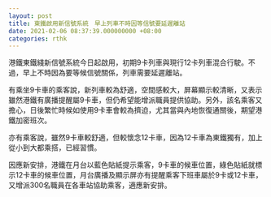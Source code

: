 ```yaml
---
layout: post
title: 東鐵啟用新信號系統　早上列車不時因等信號要延遲離站
date: 2021-02-06 08:37:39.000000000 +08:00
categories: rthk
---
```


港鐵東鐵綫新信號系統今日起啟用，初期9卡列車與現行12卡列車混合行駛。不過，早上不時因為要等候信號關係，列車需要延遲離站。

有乘坐9卡車的乘客說，新列車較為舒適，空間感較大，屏幕顯示較清晰，又表示雖然港鐵有廣播提醒屬9卡車，但仍希望能增派職員提供協助。另外，該名乘客又擔心，日後繁忙時候如使用9卡車會較為擠迫，尤其當與內地恢復通關後，期望港鐵加密班次。

亦有乘客說，雖然9卡車較舒適，但較懷念12卡車，因為12卡車為東鐵獨有，加上從小到大都乘搭，已經習慣。

因應新安排，港鐵在月台以藍色貼紙提示乘客，9卡車的候車位置，綠色貼紙就標示12卡車的候車位置，月台廣播及顯示屏亦有提醒乘客下班車屬於9卡或12卡車，又增派300名職員在各車站協助乘客，適應新安排。
